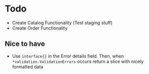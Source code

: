 # Todo

* Create Catalog Functionality (Test staging stuff)
* Create Order Functionality

## Nice to have
* Use `interface{}` in the Error details field. Then, when `*validation.ValidationErrors` occurs return a slice with nicely formatted data
